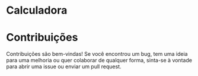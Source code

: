 # Calculadora

# Contribuições

Contribuições são bem-vindas! Se você encontrou um bug, tem uma ideia para uma melhoria ou quer colaborar de qualquer forma, sinta-se à vontade para abrir uma issue ou enviar um pull request.
